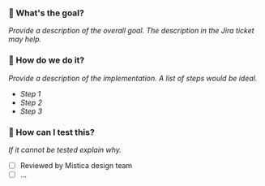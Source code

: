 ### :goal_net: What's the goal?
_Provide a description of the overall goal. The description in the Jira ticket may help._

### :construction: How do we do it?
_Provide a description of the implementation. A list of steps would be ideal._
* _Step 1_
* _Step 2_
* _Step 3_

### :test_tube: How can I test this?
_If it cannot be tested explain why._
- [ ] Reviewed by Mistica design team
- [ ] ...
